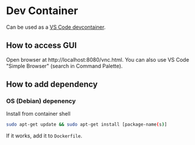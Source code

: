 # Dev Container

Can be used as a [VS Code devcontainer](https://code.visualstudio.com/docs/remote/containers).

## How to access GUI

Open browser at http://localhost:8080/vnc.html.
You can also use VS Code "Simple Browser" (search in Command Palette).

## How to add dependency

### OS (Debian) depenency

Install from container shell

```bash
sudo apt-get update && sudo apt-get install [package-name(s)]
```

If it works, add it to `Dockerfile`.

